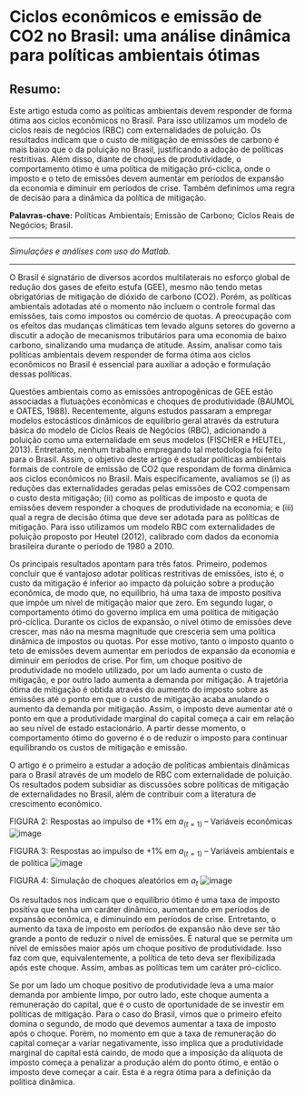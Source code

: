 # Ciclos econômicos e emissão de CO2 no Brasil: uma análise dinâmica para políticas ambientais ótimas



## Resumo: 

Este artigo estuda como as políticas ambientais devem responder de forma ótima aos ciclos econômicos no Brasil. Para isso utilizamos um modelo de ciclos reais de negócios (RBC) com externalidades de poluição. Os resultados indicam que o custo de mitigação de emissões de carbono é mais baixo que o da poluição no Brasil, justificando a adoção de políticas restritivas. Além disso, diante de choques de produtividade, o comportamento ótimo é uma política de mitigação pró-ciclica, onde o imposto e o teto de emissões devem aumentar em períodos de expansão da economia e diminuir em períodos de crise. Também definimos uma regra de decisão para a dinâmica da política de mitigação.

**Palavras-chave:** Políticas Ambientais; Emissão de Carbono; Ciclos Reais de Negócios; Brasil.

***

*Simulações e análises com uso do Matlab.*

***

O Brasil é signatário de diversos acordos multilaterais no esforço global de redução dos gases de efeito estufa (GEE), mesmo não tendo metas obrigatórias de mitigação de dióxido de carbono (CO2). Porém, as políticas ambientais adotadas até o momento não incluem o controle formal das emissões, tais como impostos ou comércio de quotas. A preocupação com os efeitos das mudanças climáticas tem levado alguns setores do governo a discutir a adoção de mecanismos tributários para uma economia de baixo carbono, sinalizando uma mudança de atitude. Assim, analisar como tais políticas ambientais devem responder de forma ótima aos ciclos econômicos no Brasil é essencial para auxiliar a adoção e formulação dessas políticas.

Questões ambientais como as emissões antropogênicas de GEE estão associadas a flutuações econômicas e choques de produtividade (BAUMOL e OATES, 1988). Recentemente, alguns estudos passaram a empregar modelos estocásticos dinâmicos de equilíbrio geral através da estrutura básica do modelo de Ciclos Reais de Negócios (RBC), adicionando a poluição como uma externalidade em seus modelos (FISCHER e HEUTEL, 2013). Entretanto, nenhum trabalho empregando tal metodologia foi feito para o Brasil. Assim, o objetivo deste artigo é estudar políticas ambientais formais de controle de emissão de CO2 que respondam de forma dinâmica aos ciclos econômicos no Brasil. Mais especificamente, avaliamos se (i) as reduções das externalidades geradas pelas emissões de CO2 compensam o custo desta mitigação; (ii) como as políticas de imposto e quota de emissões devem responder a choques de produtividade na economia; e (iii) qual a regra de decisão ótima que deve ser adotada para as políticas de mitigação. Para isso utilizamos um modelo RBC com externalidades de poluição proposto por Heutel (2012), calibrado com dados da economia brasileira durante o período de 1980 a 2010.

Os principais resultados apontam para três fatos. Primeiro, podemos concluir que é vantajoso adotar políticas restritivas de emissões, isto é, o custo da mitigação é inferior ao impacto da poluição sobre a produção econômica, de modo que, no equilíbrio, há uma taxa de imposto positiva que impõe um nível de mitigação maior que zero. Em segundo lugar, o comportamento ótimo do governo implica em uma política de mitigação pró-cíclica. Durante os ciclos de expansão, o nível ótimo de emissões deve crescer, mas não na mesma magnitude que cresceria sem uma política dinâmica de impostos ou quotas. Por esse motivo, tanto o imposto quanto o teto de emissões devem aumentar em períodos de expansão da economia e diminuir em períodos de crise. Por fim, um choque positivo de produtividade no modelo utilizado, por um lado aumenta o custo de mitigação, e por outro lado aumenta a demanda por mitigação. A trajetória ótima de mitigação é obtida através do aumento do imposto sobre as emissões até o ponto em que o custo de mitigação acaba anulando o aumento da demanda por mitigação. Assim, o imposto deve aumentar até o ponto em que a produtividade marginal do capital começa a cair em relação ao seu nível de estado estacionário. A partir desse momento, o comportamento ótimo do governo é o de reduzir o imposto para continuar equilibrando os custos de mitigação e emissão.

O artigo é o primeiro a estudar a adoção de políticas ambientais dinâmicas para o Brasil através de um modelo de RBC com externalidade de poluição. Os resultados podem subsidiar as discussões sobre políticas de mitigação de externalidades no Brasil, além de contribuir com a literatura de crescimento econômico.

FIGURA 2: Respostas ao impulso de +1% em $a_(t=1)$ – Variáveis econômicas
![image](https://github.com/raguirreleal/rbc_macro_ambiental--Matlab/assets/144735714/0f42e7c0-e5b7-49a0-85c4-fb4bdf7f4a2a)

FIGURA 3: Respostas ao impulso de +1% em $a_(t=1)$ – Variáveis ambientais e de política
![image](https://github.com/raguirreleal/rbc_macro_ambiental--Matlab/assets/144735714/f8fb6301-7186-4a27-b972-e26ec5b03969)

FIGURA 4: Simulação de choques aleatórios em $a_t$
![image](https://github.com/raguirreleal/rbc_macro_ambiental--Matlab/assets/144735714/e6a66348-1185-4385-8782-e191a8e6ccf4)

Os resultados nos indicam que o equilíbrio ótimo é uma taxa de imposto positiva que tenha um caráter dinâmico, aumentando em períodos de expansão econômica, e diminuindo em períodos de crise. Entretanto, o aumento da taxa de imposto em períodos de expansão não deve ser tão grande a ponto de reduzir o nível de emissões. É natural que se permita um nível de emissões maior após um choque positivo de produtividade. Isso faz com que, equivalentemente, a política de teto deva ser flexibilizada após este choque. Assim, ambas as políticas tem um caráter pró-cíclico. 

Se por um lado um choque positivo de produtividade leva a uma maior demanda por ambiente limpo, por outro lado, este choque aumenta a remuneração do capital, que é o custo de oportunidade de se investir em políticas de mitigação. Para o caso do Brasil, vimos que o primeiro efeito domina o segundo, de modo que devemos aumentar a taxa de imposto após o choque. Porém, no momento em que a taxa de remuneração do capital começar a variar negativamente, isso implica que a produtividade marginal do capital está caindo, de modo que a imposição da alíquota de imposto começa a penalizar a produção além do ponto ótimo, e então o imposto deve começar a cair. Esta é a regra ótima para a definição da política dinâmica.


